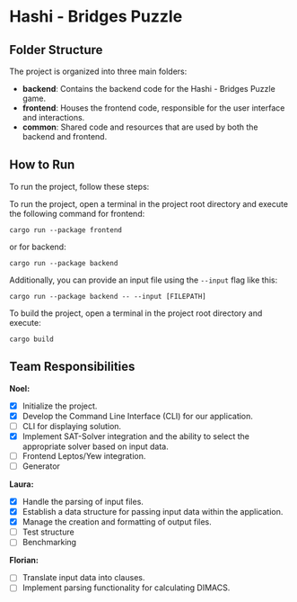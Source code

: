 # Hashi - Bridges Puzzle

## Folder Structure

The project is organized into three main folders:

- **backend**: Contains the backend code for the Hashi - Bridges Puzzle game.
- **frontend**: Houses the frontend code, responsible for the user interface and interactions.
- **common**: Shared code and resources that are used by both the backend and frontend.

## How to Run

To run the project, follow these steps:

To run the project, open a terminal in the project root directory and execute the following command for frontend:

`cargo run --package frontend`

or for backend:

`cargo run --package backend`

Additionally, you can provide an input file using the `--input` flag like this:

`cargo run --package backend -- --input [FILEPATH]`

To build the project, open a terminal in the project root directory and execute:

`cargo build`

## Team Responsibilities

**Noel:**

- [x] Initialize the project.
- [x] Develop the Command Line Interface (CLI) for our application.
- [ ] CLI for displaying solution.
- [x] Implement SAT-Solver integration and the ability to select the appropriate solver based on input data.
- [ ] Frontend Leptos/Yew integration.
- [ ] Generator

**Laura:**

- [x] Handle the parsing of input files.
- [x] Establish a data structure for passing input data within the application.
- [x] Manage the creation and formatting of output files.
- [ ] Test structure
- [ ] Benchmarking

**Florian:**

- [ ] Translate input data into clauses.
- [ ] Implement parsing functionality for calculating DIMACS.
